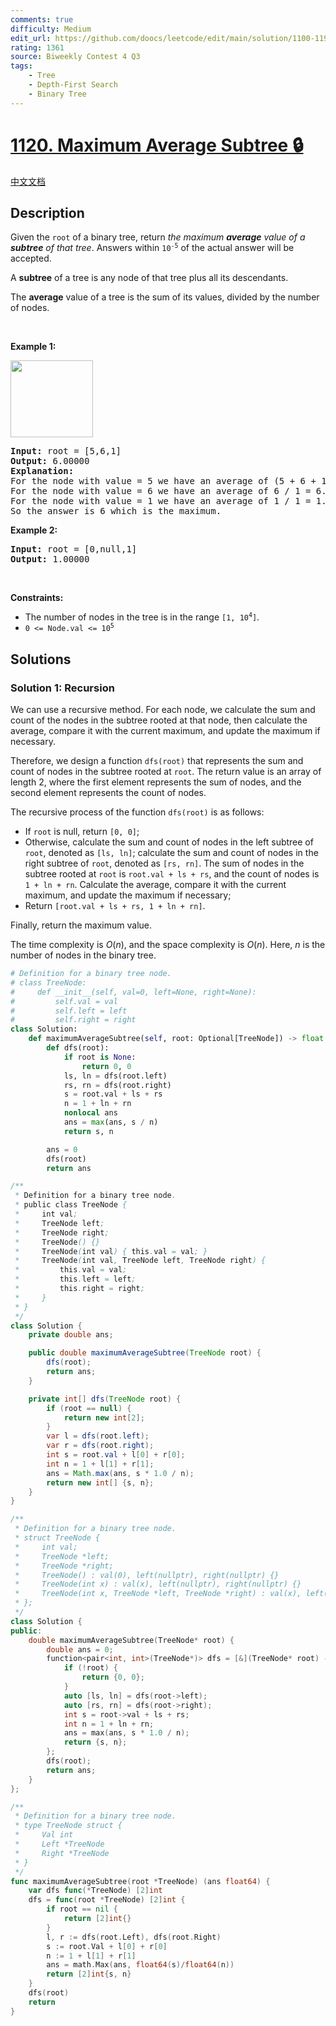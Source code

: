 ```yaml
---
comments: true
difficulty: Medium
edit_url: https://github.com/doocs/leetcode/edit/main/solution/1100-1199/1120.Maximum%20Average%20Subtree/README_EN.md
rating: 1361
source: Biweekly Contest 4 Q3
tags:
    - Tree
    - Depth-First Search
    - Binary Tree
---
```


# [1120. Maximum Average Subtree 🔒](https://leetcode.com/problems/maximum-average-subtree)

[中文文档](/solution/1100-1199/1120.Maximum%20Average%20Subtree/README.md)

## Description

<p>Given the <code>root</code> of a binary tree, return <em>the maximum <strong>average</strong> value of a <strong>subtree</strong> of that tree</em>. Answers within <code>10<sup>-5</sup></code> of the actual answer will be accepted.</p>

<p>A <strong>subtree</strong> of a tree is any node of that tree plus all its descendants.</p>

<p>The <strong>average</strong> value of a tree is the sum of its values, divided by the number of nodes.</p>

<p>&nbsp;</p>
<p><strong class="example">Example 1:</strong></p>
<img alt="" src="https://fastly.jsdelivr.net/gh/doocs/leetcode@main/solution/1100-1199/1120.Maximum%20Average%20Subtree/images/1308_example_1.png" style="width: 132px; height: 123px;" />
<pre>
<strong>Input:</strong> root = [5,6,1]
<strong>Output:</strong> 6.00000
<strong>Explanation:</strong> 
For the node with value = 5 we have an average of (5 + 6 + 1) / 3 = 4.
For the node with value = 6 we have an average of 6 / 1 = 6.
For the node with value = 1 we have an average of 1 / 1 = 1.
So the answer is 6 which is the maximum.
</pre>

<p><strong class="example">Example 2:</strong></p>

<pre>
<strong>Input:</strong> root = [0,null,1]
<strong>Output:</strong> 1.00000
</pre>

<p>&nbsp;</p>
<p><strong>Constraints:</strong></p>

<ul>
	<li>The number of nodes in the tree is in the range <code>[1, 10<sup>4</sup>]</code>.</li>
	<li><code>0 &lt;= Node.val &lt;= 10<sup>5</sup></code></li>
</ul>

## Solutions

### Solution 1: Recursion

We can use a recursive method. For each node, we calculate the sum and count of the nodes in the subtree rooted at that node, then calculate the average, compare it with the current maximum, and update the maximum if necessary.

Therefore, we design a function `dfs(root)` that represents the sum and count of nodes in the subtree rooted at `root`. The return value is an array of length 2, where the first element represents the sum of nodes, and the second element represents the count of nodes.

The recursive process of the function `dfs(root)` is as follows:

-   If `root` is null, return `[0, 0]`;
-   Otherwise, calculate the sum and count of nodes in the left subtree of `root`, denoted as `[ls, ln]`; calculate the sum and count of nodes in the right subtree of `root`, denoted as `[rs, rn]`. The sum of nodes in the subtree rooted at `root` is `root.val + ls + rs`, and the count of nodes is `1 + ln + rn`. Calculate the average, compare it with the current maximum, and update the maximum if necessary;
-   Return `[root.val + ls + rs, 1 + ln + rn]`.

Finally, return the maximum value.

The time complexity is $O(n)$, and the space complexity is $O(n)$. Here, $n$ is the number of nodes in the binary tree.

<!-- tabs:start -->

```python
# Definition for a binary tree node.
# class TreeNode:
#     def __init__(self, val=0, left=None, right=None):
#         self.val = val
#         self.left = left
#         self.right = right
class Solution:
    def maximumAverageSubtree(self, root: Optional[TreeNode]) -> float:
        def dfs(root):
            if root is None:
                return 0, 0
            ls, ln = dfs(root.left)
            rs, rn = dfs(root.right)
            s = root.val + ls + rs
            n = 1 + ln + rn
            nonlocal ans
            ans = max(ans, s / n)
            return s, n

        ans = 0
        dfs(root)
        return ans
```

```java
/**
 * Definition for a binary tree node.
 * public class TreeNode {
 *     int val;
 *     TreeNode left;
 *     TreeNode right;
 *     TreeNode() {}
 *     TreeNode(int val) { this.val = val; }
 *     TreeNode(int val, TreeNode left, TreeNode right) {
 *         this.val = val;
 *         this.left = left;
 *         this.right = right;
 *     }
 * }
 */
class Solution {
    private double ans;

    public double maximumAverageSubtree(TreeNode root) {
        dfs(root);
        return ans;
    }

    private int[] dfs(TreeNode root) {
        if (root == null) {
            return new int[2];
        }
        var l = dfs(root.left);
        var r = dfs(root.right);
        int s = root.val + l[0] + r[0];
        int n = 1 + l[1] + r[1];
        ans = Math.max(ans, s * 1.0 / n);
        return new int[] {s, n};
    }
}
```

```cpp
/**
 * Definition for a binary tree node.
 * struct TreeNode {
 *     int val;
 *     TreeNode *left;
 *     TreeNode *right;
 *     TreeNode() : val(0), left(nullptr), right(nullptr) {}
 *     TreeNode(int x) : val(x), left(nullptr), right(nullptr) {}
 *     TreeNode(int x, TreeNode *left, TreeNode *right) : val(x), left(left), right(right) {}
 * };
 */
class Solution {
public:
    double maximumAverageSubtree(TreeNode* root) {
        double ans = 0;
        function<pair<int, int>(TreeNode*)> dfs = [&](TreeNode* root) -> pair<int, int> {
            if (!root) {
                return {0, 0};
            }
            auto [ls, ln] = dfs(root->left);
            auto [rs, rn] = dfs(root->right);
            int s = root->val + ls + rs;
            int n = 1 + ln + rn;
            ans = max(ans, s * 1.0 / n);
            return {s, n};
        };
        dfs(root);
        return ans;
    }
};
```

```go
/**
 * Definition for a binary tree node.
 * type TreeNode struct {
 *     Val int
 *     Left *TreeNode
 *     Right *TreeNode
 * }
 */
func maximumAverageSubtree(root *TreeNode) (ans float64) {
	var dfs func(*TreeNode) [2]int
	dfs = func(root *TreeNode) [2]int {
		if root == nil {
			return [2]int{}
		}
		l, r := dfs(root.Left), dfs(root.Right)
		s := root.Val + l[0] + r[0]
		n := 1 + l[1] + r[1]
		ans = math.Max(ans, float64(s)/float64(n))
		return [2]int{s, n}
	}
	dfs(root)
	return
}
```

<!-- tabs:end -->

<!-- end -->
